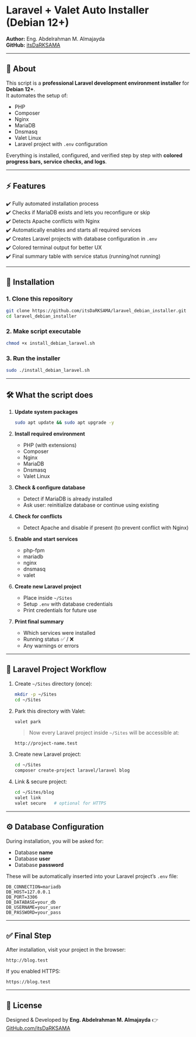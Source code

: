 # Laravel + Valet Auto Installer (Debian 12+)

**Author:** Eng. Abdelrahman M. Almajayda  
**GitHub:** [itsDaRKSAMA](https://github.com/itsDaRKSAMA)

---

## 📖 About
This script is a **professional Laravel development environment installer** for **Debian 12+**.  
It automates the setup of:
- PHP
- Composer
- Nginx
- MariaDB
- Dnsmasq
- Valet Linux
- Laravel project with `.env` configuration

Everything is installed, configured, and verified step by step with **colored progress bars, service checks, and logs**.

---

## ⚡ Features
✔️ Fully automated installation process  
✔️ Checks if MariaDB exists and lets you reconfigure or skip  
✔️ Detects Apache conflicts with Nginx  
✔️ Automatically enables and starts all required services  
✔️ Creates Laravel projects with database configuration in `.env`  
✔️ Colored terminal output for better UX  
✔️ Final summary table with service status (running/not running)  

---

## 🚀 Installation

### 1. Clone this repository
```bash
git clone https://github.com/itsDaRKSAMA/laravel_debian_installer.git
cd laravel_debian_installer
````

### 2. Make script executable

```bash
chmod +x install_debian_laravel.sh
```

### 3. Run the installer

```bash
sudo ./install_debian_laravel.sh
```

---

## 🛠 What the script does

1. **Update system packages**

   ```bash
   sudo apt update && sudo apt upgrade -y
   ```

2. **Install required environment**

   * PHP (with extensions)
   * Composer
   * Nginx
   * MariaDB
   * Dnsmasq
   * Valet Linux

3. **Check & configure database**

   * Detect if MariaDB is already installed
   * Ask user: reinitialize database or continue using existing

4. **Check for conflicts**

   * Detect Apache and disable if present (to prevent conflict with Nginx)

5. **Enable and start services**

   * php-fpm
   * mariadb
   * nginx
   * dnsmasq
   * valet

6. **Create new Laravel project**

   * Place inside `~/Sites`
   * Setup `.env` with database credentials
   * Print credentials for future use

7. **Print final summary**

   * Which services were installed
   * Running status ✅ / ❌
   * Any warnings or errors

---

## 📂 Laravel Project Workflow

1. Create `~/Sites` directory (once):

   ```bash
   mkdir -p ~/Sites
   cd ~/Sites
   ```

2. Park this directory with Valet:

   ```bash
   valet park
   ```

   > Now every Laravel project inside `~/Sites` will be accessible at:

   ```
   http://project-name.test
   ```

3. Create new Laravel project:

   ```bash
   cd ~/Sites
   composer create-project laravel/laravel blog
   ```

4. Link & secure project:

   ```bash
   cd ~/Sites/blog
   valet link
   valet secure   # optional for HTTPS
   ```

---

## ⚙️ Database Configuration

During installation, you will be asked for:

* Database **name**
* Database **user**
* Database **password**

These will be automatically inserted into your Laravel project’s `.env` file:

```env
DB_CONNECTION=mariadb
DB_HOST=127.0.0.1
DB_PORT=3306
DB_DATABASE=your_db
DB_USERNAME=your_user
DB_PASSWORD=your_pass
```

---

## ✅ Final Step

After installation, visit your project in the browser:

```
http://blog.test
```

If you enabled HTTPS:

```
https://blog.test
```

---

## 📜 License

Designed & Developed by **Eng. Abdelrahman M. Almajayda**
👉 [GitHub.com/itsDaRKSAMA](https://github.com/itsDaRKSAMA)

